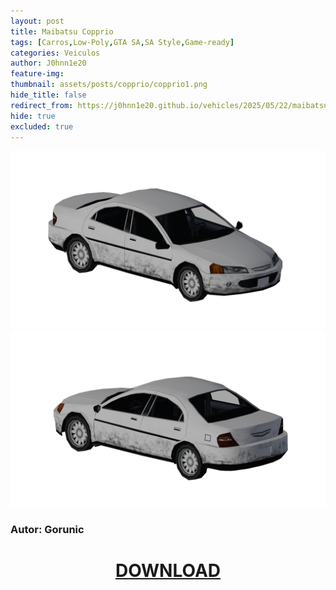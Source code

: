 ```yaml
---
layout: post
title: Maibatsu Copprio
tags: [Carros,Low-Poly,GTA SA,SA Style,Game-ready]
categories: Veiculos
author: J0hnn1e20
feature-img:
thumbnail: assets/posts/copprio/copprio1.png
hide_title: false
redirect_from: https://j0hnn1e20.github.io/vehicles/2025/05/22/maibatsu-copprio.html
hide: true
excluded: true
---
```

![MaibatsuCopprio](/assets/posts/copprio/copprio1.png)
![MaibatsuCopprio](/assets/posts/copprio/copprio2.png)

### Autor: Gorunic

<h1 style="text-align: center; color: white;">
    <a href="/assets/posts/copprio/Maibatsu Copprio.zip" download>DOWNLOAD</a>
<h1>
